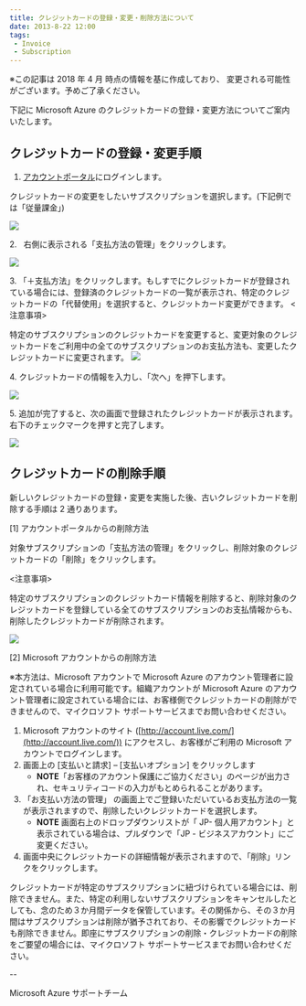 ```yaml
---
title: クレジットカードの登録・変更・削除方法について
date: 2013-8-22 12:00
tags:
 - Invoice
 - Subscription
---
```

※この記事は 2018 年 4 月 時点の情報を基に作成しており、 変更される可能性がございます。予めご了承ください。

下記に Microsoft Azure のクレジットカードの登録・変更方法についてご案内いたします。

## クレジットカードの登録・変更手順

1.  [アカウントポータル](https://account.windowsazure.com/Subscriptions/)にログインします。

クレジットカードの変更をしたいサブスクリプションを選択します。(下記例では「従量課金」)

![](./20130822a/5226.image_7A31B84D.png)


2.   右側に表示される「支払方法の管理」をクリックします。

![](./20130822a/change-pi.jpg)

3\. 「＋支払方法」をクリックします。もしすでにクレジットカードが登録されている場合には、登録済のクレジットカードの一覧が表示され、特定のクレジットカードの「代替使用」を選択すると、クレジットカード変更ができます。
<注意事項>

特定のサブスクリプションのクレジットカードを変更すると、変更対象のクレジットカードをご利用中の全てのサブスクリプションのお支払方法も、変更したクレジットカードに変更されます。
![](./20130822a/change-cc.png)

4\. クレジットカードの情報を入力し、「次へ」を押下します。

![](./20130822a/change-cc.jpg)

5\. 追加が完了すると、次の画面で登録されたクレジットカードが表示されます。右下のチェックマークを押すと完了します。

![](./20130822a/7635.image_7B662B5F.png)

## クレジットカードの削除手順

新しいクレジットカードの登録・変更を実施した後、古いクレジットカードを削除する手順は 2 通りあります。

\[1\] アカウントポータルからの削除方法

対象サブスクリプションの「支払方法の管理」をクリックし、削除対象のクレジットカードの「削除」をクリックします。

<注意事項>

特定のサブスクリプションのクレジットカード情報を削除すると、削除対象のクレジットカードを登録している全てのサブスクリプションのお支払情報からも、削除したクレジットカードが削除されます。

![](./20130822a/delete-cc1.png)

\[2\] Microsoft アカウントからの削除方法

※本方法は、Microsoft アカウントで Microsoft Azure のアカウント管理者に設定されている場合に利用可能です。組織アカウントが Microsoft Azure のアカウント管理者に設定されている場合には、お客様側でクレジットカードの削除ができませんので、マイクロソフト サポートサービスまでお問い合わせください。

1.  Microsoft アカウントのサイト ([http://account.live.com/](http://account.live.com/)) にアクセスし、お客様がご利用の Microsoft アカウントでログインします。
2.  画面上の \[支払いと請求\] – \[支払いオプション\] をクリックします
    -   **NOTE**「お客様のアカウント保護にご協力ください」のページが出力され、セキュリティコードの入力がもとめられることがあります。
3.  「お支払い方法の管理」 の画面上でご登録いただいているお支払方法の一覧が表示されますので、削除したいクレジットカードを選択します。
    -   **NOTE** 画面右上のドロップダウンリストが「 JP- 個人用アカウント」と表示されている場合は、プルダウンで「JP - ビジネスアカウント」にご変更ください。
4.  画面中央にクレジットカードの詳細情報が表示されますので、「削除」リンクをクリックします。

クレジットカードが特定のサブスクリプションに紐づけられている場合には、削除できません。また、特定の利用しないサブスクリプションをキャンセルしたとしても、念のため３か月間データを保管しています。その関係から、その３か月間はサブスクリプションは削除が猶予されており、その影響でクレジットカードも削除できません。即座にサブスクリプションの削除・クレジットカードの削除をご要望の場合には、マイクロソフト サポートサービスまでお問い合わせください。

\--

Microsoft Azure サポートチーム